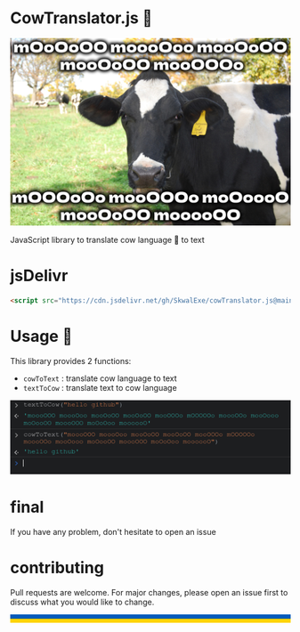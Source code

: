 # CowTranslator.js 🐄

![](images/1.png)

JavaScript library to translate cow language 🐄 to text

# jsDelivr 

```html
<script src="https://cdn.jsdelivr.net/gh/SkwalExe/cowTranslator.js@main/src/cowTranslator.min.js"></script>
```

# Usage 📝

This library provides 2 functions:
- `cowToText` : translate cow language to text
- `textToCow` : translate text to cow language

![](images/2.png)


# final

If you have any problem, don't hesitate to open an issue

# contributing

Pull requests are welcome. For major changes, please open an issue first to discuss what you would like to change.

<a href="https://github.com/SkwalExe#ukraine"><img src="https://raw.githubusercontent.com/SkwalExe/SkwalExe/main/ukraine.jpg" width="100%" height="15px" /></a>